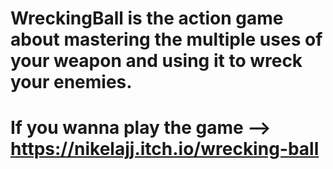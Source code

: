 # WreckingBall is the action game about mastering the multiple uses of your weapon and using it to wreck your enemies.
# If you wanna play the game --> https://nikelajj.itch.io/wrecking-ball

